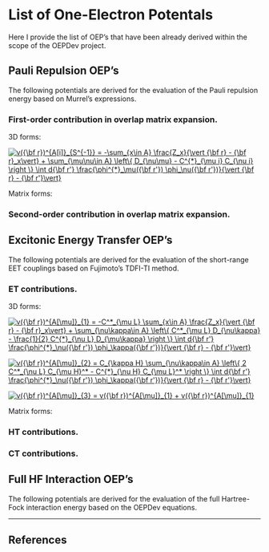 List of One-Electron Potentals
==============================

Here I provide the list of OEP’s that have been already derived within the scope of the OEPDev project. 

Pauli Repulsion OEP’s
---------------------

The following potentials are derived for the evaluation of the Pauli repulsion energy based on Murrel’s expressions.

### First-order contribution in overlap matrix expansion.

3D forms:

<a href="https://www.codecogs.com/eqnedit.php?latex=v({\bf&space;r})^{A[i]}_{S^{-1}}&space;=&space;-\sum_{x\in&space;A}&space;\frac{Z_x}{\vert&space;{\bf&space;r}&space;-&space;{\bf&space;r}_x\vert}&space;&plus;&space;\sum_{\mu\nu\in&space;A}&space;\left\{&space;D_{\nu\mu}&space;-&space;C^{*}_{\mu&space;i}&space;C_{\nu&space;i}&space;\right&space;\}&space;\int&space;d{\bf&space;r'}&space;\frac{\phi^{*}_\mu({\bf&space;r'})&space;\phi_\nu({\bf&space;r'})}{\vert&space;{\bf&space;r}&space;-&space;{\bf&space;r'}\vert}" target="_blank"><img src="https://latex.codecogs.com/gif.latex?v({\bf&space;r})^{A[i]}_{S^{-1}}&space;=&space;-\sum_{x\in&space;A}&space;\frac{Z_x}{\vert&space;{\bf&space;r}&space;-&space;{\bf&space;r}_x\vert}&space;&plus;&space;\sum_{\mu\nu\in&space;A}&space;\left\{&space;D_{\nu\mu}&space;-&space;C^{*}_{\mu&space;i}&space;C_{\nu&space;i}&space;\right&space;\}&space;\int&space;d{\bf&space;r'}&space;\frac{\phi^{*}_\mu({\bf&space;r'})&space;\phi_\nu({\bf&space;r'})}{\vert&space;{\bf&space;r}&space;-&space;{\bf&space;r'}\vert}" title="v({\bf r})^{A[i]}_{S^{-1}} = -\sum_{x\in A} \frac{Z_x}{\vert {\bf r} - {\bf r}_x\vert} + \sum_{\mu\nu\in A} \left\{ D_{\nu\mu} - C^{*}_{\mu i} C_{\nu i} \right \} \int d{\bf r'} \frac{\phi^{*}_\mu({\bf r'}) \phi_\nu({\bf r'})}{\vert {\bf r} - {\bf r'}\vert}" /></a>

Matrix forms:

### Second-order contribution in overlap matrix expansion.

Excitonic Energy Transfer OEP’s
-------------------------------

The following potentials are derived for the evaluation of the short-range EET couplings based on Fujimoto’s TDFI-TI method.

### ET contributions.

3D forms:

<a href="https://www.codecogs.com/eqnedit.php?latex=v({\bf&space;r})^{A[\mu]}_{1}&space;=&space;-C^*_{\mu&space;L}&space;\sum_{x\in&space;A}&space;\frac{Z_x}{\vert&space;{\bf&space;r}&space;-&space;{\bf&space;r}_x\vert}&space;&plus;&space;\sum_{\nu\kappa\in&space;A}&space;\left\{&space;C^*_{\mu&space;L}&space;D_{\nu\kappa}&space;-&space;\frac{1}{2}&space;C^{*}_{\nu&space;L}&space;D_{\mu\kappa}&space;\right&space;\}&space;\int&space;d{\bf&space;r'}&space;\frac{\phi^{*}_\nu({\bf&space;r'})&space;\phi_\kappa({\bf&space;r'})}{\vert&space;{\bf&space;r}&space;-&space;{\bf&space;r'}\vert}" target="_blank"><img src="https://latex.codecogs.com/gif.latex?v({\bf&space;r})^{A[\mu]}_{1}&space;=&space;-C^*_{\mu&space;L}&space;\sum_{x\in&space;A}&space;\frac{Z_x}{\vert&space;{\bf&space;r}&space;-&space;{\bf&space;r}_x\vert}&space;&plus;&space;\sum_{\nu\kappa\in&space;A}&space;\left\{&space;C^*_{\mu&space;L}&space;D_{\nu\kappa}&space;-&space;\frac{1}{2}&space;C^{*}_{\nu&space;L}&space;D_{\mu\kappa}&space;\right&space;\}&space;\int&space;d{\bf&space;r'}&space;\frac{\phi^{*}_\nu({\bf&space;r'})&space;\phi_\kappa({\bf&space;r'})}{\vert&space;{\bf&space;r}&space;-&space;{\bf&space;r'}\vert}" title="v({\bf r})^{A[\mu]}_{1} = -C^*_{\mu L} \sum_{x\in A} \frac{Z_x}{\vert {\bf r} - {\bf r}_x\vert} + \sum_{\nu\kappa\in A} \left\{ C^*_{\mu L} D_{\nu\kappa} - \frac{1}{2} C^{*}_{\nu L} D_{\mu\kappa} \right \} \int d{\bf r'} \frac{\phi^{*}_\nu({\bf r'}) \phi_\kappa({\bf r'})}{\vert {\bf r} - {\bf r'}\vert}" /></a>

<a href="https://www.codecogs.com/eqnedit.php?latex=v({\bf&space;r})^{A[\mu]}_{2}&space;=&space;C_{\kappa&space;H}&space;\sum_{\nu\kappa\in&space;A}&space;\left\{&space;2&space;C^*_{\nu&space;L}&space;C_{\mu&space;H}^*&space;-&space;C^{*}_{\nu&space;H}&space;C_{\mu&space;L}^*&space;\right&space;\}&space;\int&space;d{\bf&space;r'}&space;\frac{\phi^{*}_\nu({\bf&space;r'})&space;\phi_\kappa({\bf&space;r'})}{\vert&space;{\bf&space;r}&space;-&space;{\bf&space;r'}\vert}" target="_blank"><img src="https://latex.codecogs.com/gif.latex?v({\bf&space;r})^{A[\mu]}_{2}&space;=&space;C_{\kappa&space;H}&space;\sum_{\nu\kappa\in&space;A}&space;\left\{&space;2&space;C^*_{\nu&space;L}&space;C_{\mu&space;H}^*&space;-&space;C^{*}_{\nu&space;H}&space;C_{\mu&space;L}^*&space;\right&space;\}&space;\int&space;d{\bf&space;r'}&space;\frac{\phi^{*}_\nu({\bf&space;r'})&space;\phi_\kappa({\bf&space;r'})}{\vert&space;{\bf&space;r}&space;-&space;{\bf&space;r'}\vert}" title="v({\bf r})^{A[\mu]}_{2} = C_{\kappa H} \sum_{\nu\kappa\in A} \left\{ 2 C^*_{\nu L} C_{\mu H}^* - C^{*}_{\nu H} C_{\mu L}^* \right \} \int d{\bf r'} \frac{\phi^{*}_\nu({\bf r'}) \phi_\kappa({\bf r'})}{\vert {\bf r} - {\bf r'}\vert}" /></a>

<a href="https://www.codecogs.com/eqnedit.php?latex=v({\bf&space;r})^{A[\mu]}_{3}&space;=&space;v({\bf&space;r})^{A[\mu]}_{1}&space;&plus;&space;v({\bf&space;r})^{A[\mu]}_{1}" target="_blank"><img src="https://latex.codecogs.com/gif.latex?v({\bf&space;r})^{A[\mu]}_{3}&space;=&space;v({\bf&space;r})^{A[\mu]}_{1}&space;&plus;&space;v({\bf&space;r})^{A[\mu]}_{1}" title="v({\bf r})^{A[\mu]}_{3} = v({\bf r})^{A[\mu]}_{1} + v({\bf r})^{A[\mu]}_{1}" /></a>

Matrix forms:


### HT contributions.

### CT contributions.


Full HF Interaction OEP’s
-------------------------

The following potentials are derived for the evaluation of the full Hartree-Fock interaction energy based on the OEPDev equations.






****************

References
----------
